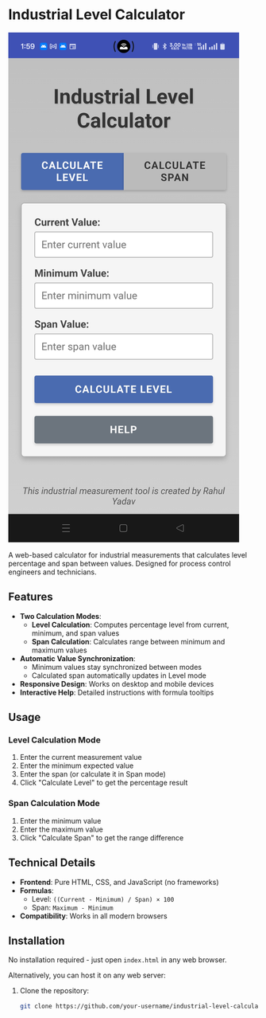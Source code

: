 # Industrial Level Calculator

![Calculator Screenshot](screenshot.jpg) <!-- Add a screenshot later -->

A web-based calculator for industrial measurements that calculates level percentage and span between values. Designed for process control engineers and technicians.

## Features

- **Two Calculation Modes**:
  - **Level Calculation**: Computes percentage level from current, minimum, and span values
  - **Span Calculation**: Calculates range between minimum and maximum values
- **Automatic Value Synchronization**:
  - Minimum values stay synchronized between modes
  - Calculated span automatically updates in Level mode
- **Responsive Design**: Works on desktop and mobile devices
- **Interactive Help**: Detailed instructions with formula tooltips

## Usage

### Level Calculation Mode
1. Enter the current measurement value
2. Enter the minimum expected value
3. Enter the span (or calculate it in Span mode)
4. Click "Calculate Level" to get the percentage result

### Span Calculation Mode
1. Enter the minimum value
2. Enter the maximum value
3. Click "Calculate Span" to get the range difference

## Technical Details

- **Frontend**: Pure HTML, CSS, and JavaScript (no frameworks)
- **Formulas**:
  - Level: `((Current - Minimum) / Span) × 100`
  - Span: `Maximum - Minimum`
- **Compatibility**: Works in all modern browsers

## Installation

No installation required - just open `index.html` in any web browser.

Alternatively, you can host it on any web server:

1. Clone the repository:
   ```bash
   git clone https://github.com/your-username/industrial-level-calculator.git
